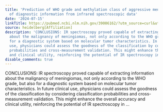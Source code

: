 ```yaml
---
title: 'Prediction of WHO grade and methylation class of aggressive meningiomas: Extraction
  of diagnostic information from infrared spectroscopic data'
date: '2024-07-15'
linkTitle: https://pubmed.ncbi.nlm.nih.gov/39006162/?utm_source=curl&utm_medium=rss&utm_campaign=pubmed-2&utm_content=1FakS-2QOkCT8HsMOQP1bCRQ4YzyumYOmxmF0moLsQ3dFB1E9V&fc=20220326224207&ff=20240715181450&v=2.18.0.post9+e462414
source: heidelberg[Affiliation]
description: 'CONCLUSIONS: IR spectroscopy proved capable of extracting information
  about the malignancy of meningiomas, not only according to the WHO grade, but also
  for a diagnostic system based on molecular tumor characteristics. In future clinical
  use, physicians could assess the goodness of the classification by considering classification
  probabilities and cross-measurement validation. This might enhance the overall accuracy
  and clinical utility, reinforcing the potential of IR spectroscopy in ...'
disable_comments: true
---
```

CONCLUSIONS: IR spectroscopy proved capable of extracting information about the malignancy of meningiomas, not only according to the WHO grade, but also for a diagnostic system based on molecular tumor characteristics. In future clinical use, physicians could assess the goodness of the classification by considering classification probabilities and cross-measurement validation. This might enhance the overall accuracy and clinical utility, reinforcing the potential of IR spectroscopy in ...